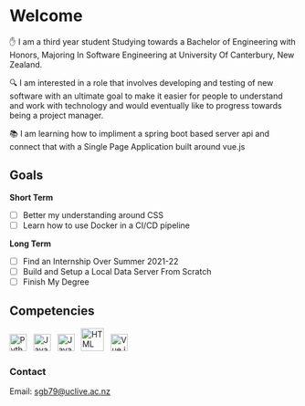 
# Welcome

:hand: I am a third year student Studying towards a Bachelor of Engineering with Honors, Majoring In Software Engineering at University Of Canterbury, New Zealand. 

:mag: I am interested in a role that involves developing and testing of new software with an ultimate goal to make it easier for people to understand and work with technology and would eventually like to progress towards being a project manager.

:books: I am learning how to impliment a spring boot based server api and connect that with a Single Page Application built around vue.js

## Goals

**Short Term**
- [ ] Better my understanding around CSS 
- [ ] Learn how to use Docker in a CI/CD pipeline  

**Long Term**

- [ ] Find an Internship Over Summer 2021-22
- [ ] Build and Setup a Local Data Server From Scratch
- [ ] Finish My Degree

## Competencies

<img src="https://upload.wikimedia.org/wikipedia/commons/c/c3/Python-logo-notext.svg" alt="Python" width ="30px"/> &nbsp; <img src="https://upload.wikimedia.org/wikipedia/en/3/30/Java_programming_language_logo.svg" alt="Java" width="30px"/> &nbsp; <img src="https://upload.wikimedia.org/wikipedia/commons/d/d4/Javascript-shield.svg" alt="Javascript" width="30px"/> &nbsp; <img src="https://upload.wikimedia.org/wikipedia/commons/6/61/HTML5_logo_and_wordmark.svg" alt="HTML" width="40px"/> &nbsp; <img src="https://upload.wikimedia.org/wikipedia/commons/9/95/Vue.js_Logo_2.svg" alt="Vue.js" width ="30px"/>

### Contact
Email: sgb79@uclive.ac.nz
